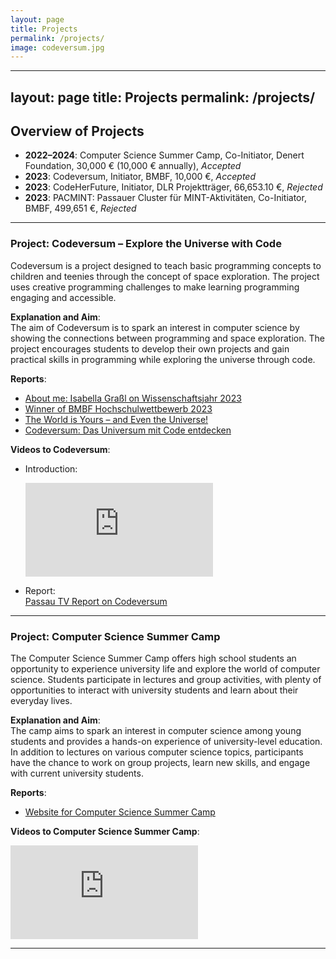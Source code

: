 ```yaml
---
layout: page
title: Projects
permalink: /projects/
image: codeversum.jpg
---
```


---
layout: page
title: Projects
permalink: /projects/
---

## Overview of Projects

- **2022–2024**: Computer Science Summer Camp, Co-Initiator, Denert Foundation, 30,000 € (10,000 € annually), *Accepted*
- **2023**: Codeversum, Initiator, BMBF, 10,000 €, *Accepted*
- **2023**: CodeHerFuture, Initiator, DLR Projektträger, 66,653.10 €, *Rejected*
- **2023**: PACMINT: Passauer Cluster für MINT-Aktivitäten, Co-Initiator, BMBF, 499,651 €, *Rejected*

---

### Project: Codeversum – Explore the Universe with Code
Codeversum is a project designed to teach basic programming concepts to children and teenies through the concept of space exploration. The project uses creative programming challenges to make learning programming engaging and accessible.

**Explanation and Aim**:  
The aim of Codeversum is to spark an interest in computer science by showing the connections between programming and space exploration. The project encourages students to develop their own projects and gain practical skills in programming while exploring the universe through code.

**Reports**:  
- [About me: Isabella Graßl on Wissenschaftsjahr 2023](https://www.wissenschaftsjahr.de/2023/mitmachen/frauen-kosmos-inspiration/isabella-grassl)  
- [Winner of BMBF Hochschulwettbewerb 2023](https://www.digital.uni-passau.de/beitraege/2023/bmbf-hochschulwettbewerb)  
- [The World is Yours – and Even the Universe!](https://www.hochschulwettbewerb.net/2023/passau/)  
- [Codeversum: Das Universum mit Code entdecken](https://innside-passau.de/codeversum-das-universum-mit-code-entdecken/)

**Videos to Codeversum**:  
- Introduction:  
  <iframe src="https://www.youtube.com/watch?v=jpF0OPF_53g" frameborder="0" allowfullscreen></iframe>
  
- Report:  
  [Passau TV Report on Codeversum](https://passau.niederbayerntv.de/mediathek/video/programmierkurs-des-projekts-codeversum-universitaet-passau/)

---

### Project: Computer Science Summer Camp
The Computer Science Summer Camp offers high school students an opportunity to experience university life and explore the world of computer science. Students participate in lectures and group activities, with plenty of opportunities to interact with university students and learn about their everyday lives.

**Explanation and Aim**:  
The camp aims to spark an interest in computer science among young students and provides a hands-on experience of university-level education. In addition to lectures on various computer science topics, participants have the chance to work on group projects, learn new skills, and engage with current university students.

**Reports**:  
- [Website for Computer Science Summer Camp](https://www.fim.uni-passau.de/lehrstuhl-fuer-software-engineering-ii/sommercamp)

**Videos to Computer Science Summer Camp**:  
<iframe src="https://passau.niederbayerntv.de/mediathek/video/informatik-sommercamp-universitaet-passau/" frameborder="0" allowfullscreen></iframe>

***

